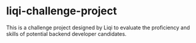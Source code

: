 # liqi-challenge-project
This is a challenge project designed by Liqi to evaluate the proficiency and skills of potential backend developer candidates.
